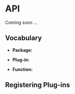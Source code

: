 # API

Coming soon ...

## Vocabulary

- **Package:**

- **Plug-in:**

- **Function:**

## Registering Plug-ins

